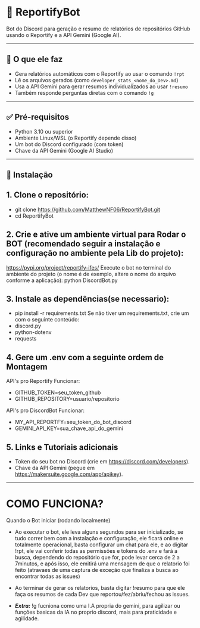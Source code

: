 # 🤖 ReportifyBot

Bot do Discord para geração e resumo de relatórios de repositórios GitHub usando o Reportify e a API Gemini (Google AI).

---

## 📌 O que ele faz

- Gera relatórios automáticos com o Reportify ao usar o comando `!rpt`
- Lê os arquivos gerados (como `developer_stats_<nome_do_Dev>.md`)
- Usa a API Gemini para gerar resumos individualizados ao usar `!resumo`
- Também responde perguntas diretas com o comando `!g`

---

## ✅ Pré-requisitos

- Python 3.10 ou superior
- Ambiente Linux/WSL (o Reportify depende disso)
- Um bot do Discord configurado (com token)
- Chave da API Gemini (Google AI Studio)

---

## 🧪 Instalação

## 1. **Clone o repositório:**

- git clone https://github.com/MatthewNF06/ReportifyBot.git
- cd ReportifyBot

## 2. Crie e ative um ambiente virtual para Rodar o BOT (recomendado seguir a instalação e configuração no ambiente pela Lib do projeto):
https://pypi.org/project/reportify-ifes/
Execute o bot no terminal do ambiente do projeto (o nome é de exemplo, altere o nome do arquivo conforme a aplicação):
 python DiscordBot.py


## 3. Instale as dependências(se necessario):
 - pip install -r requirements.txt
 Se não tiver um requirements.txt, crie um com o seguinte conteúdo:
  - discord.py
  - python-dotenv
  - requests

## 4. Gere um .env com a seguinte ordem de Montagem
  API's pro Reportify Funcionar:
   - GITHUB_TOKEN=seu_token_github
   - GITHUB_REPOSITORY=usuario/repositorio

  API's pro DiscordBot Funcionar:
   - MY_API_REPORTFY=seu_token_do_bot_discord
   - GEMINI_API_KEY=sua_chave_api_do_gemini

## 5. Links e Tutoriais adicionais
  - Token do seu bot no Discord (crie em https://discord.com/developers).
  - Chave da API Gemini (pegue em https://makersuite.google.com/app/apikey).

---
# COMO FUNCIONA?
Quando o Bot iniciar (rodando localmente)
 - Ao executar o bot, ele leva alguns segundos para ser inicializado, se tudo correr bem com a instalação e configuração, ele ficará online e totalmente operacional, basta configurar um chat para ele, e ao digitar !rpt, ele vai conferir todas as permissões e tokens do .env e fará a busca, dependendo do repositório que for, pode levar cerca de 2 a 7minutos, e após isso, ele emitirá uma mensagem de que o relatorio foi feito (atravaes de uma captura de exceção que finaliza a busca ao encontrar todas as issues)
 
 - Ao terminar de gerar os relatorios, basta digitar !resumo para que ele faça os resumos de cada Dev que reportou/fez/abriu/fechou as issues.
 
 - ***Extra:*** !g fucniona como uma I.A propria do gemini, para agilizar ou funções basicas da IA no proprio discord, mais para praticidade e agilidade.
